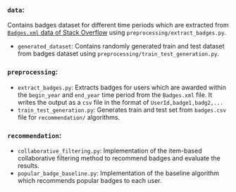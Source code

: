### `data`:
Contains badges dataset for different time periods which are extracted from [`Badges.xml` data of Stack Overflow](https://archive.org/details/stackexchange) using `preprocessing/extract_badges.py`.
* `generated_dataset`: Contains randomly generated train and test dataset from badges dataset using `preprocessing/train_test_generation.py`.
  
### `preprocessing`:
* `extract_badges.py`: Extracts badges for users which are awarded within the `begin_year` and `end_year` time period from the `Badges.xml` file. It writes the output as a `csv` file in the format of `UserId,badge1,badg2,...`
* `train_test_generation.py`: Generates train and test set from `badges.csv` file for `recommendation/` algorithms.

### `recommendation`:
* `collaborative_filtering.py`: Implementation of the item-based collaborative filtering method to recommend badges and evaluate the results.
* `popular_badge_baseline.py`: Implementation of the baseline algorithm which recommends popular badges to each user.
